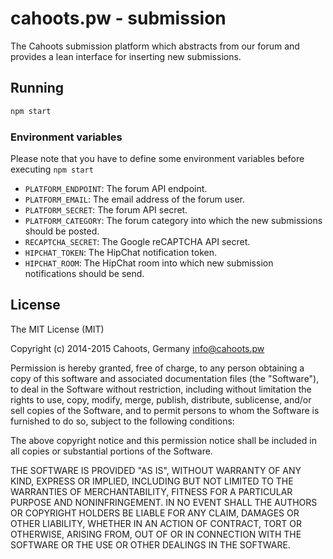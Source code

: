 # cahoots.pw - submission

The Cahoots submission platform which abstracts from our forum and provides a lean interface for inserting new submissions.

## Running

```sh
npm start
```

### Environment variables

Please note that you have to define some environment variables before executing `npm start`

  * `PLATFORM_ENDPOINT`: The forum API endpoint.
  * `PLATFORM_EMAIL`: The email address of the forum user.
  * `PLATFORM_SECRET`: The forum API secret.
  * `PLATFORM_CATEGORY`: The forum category into which the new submissions should be posted.
  * `RECAPTCHA_SECRET`: The Google reCAPTCHA API secret.
  * `HIPCHAT_TOKEN`: The HipChat notification token.
  * `HIPCHAT_ROOM`: The HipChat room into which new submission notifications should be send.

## License

The MIT License (MIT)

Copyright (c) 2014-2015 Cahoots, Germany <info@cahoots.pw>

Permission is hereby granted, free of charge, to any person obtaining a copy
of this software and associated documentation files (the "Software"), to deal
in the Software without restriction, including without limitation the rights
to use, copy, modify, merge, publish, distribute, sublicense, and/or sell
copies of the Software, and to permit persons to whom the Software is
furnished to do so, subject to the following conditions:

The above copyright notice and this permission notice shall be included in
all copies or substantial portions of the Software.

THE SOFTWARE IS PROVIDED "AS IS", WITHOUT WARRANTY OF ANY KIND, EXPRESS OR
IMPLIED, INCLUDING BUT NOT LIMITED TO THE WARRANTIES OF MERCHANTABILITY,
FITNESS FOR A PARTICULAR PURPOSE AND NONINFRINGEMENT. IN NO EVENT SHALL THE
AUTHORS OR COPYRIGHT HOLDERS BE LIABLE FOR ANY CLAIM, DAMAGES OR OTHER
LIABILITY, WHETHER IN AN ACTION OF CONTRACT, TORT OR OTHERWISE, ARISING FROM,
OUT OF OR IN CONNECTION WITH THE SOFTWARE OR THE USE OR OTHER DEALINGS IN
THE SOFTWARE.
